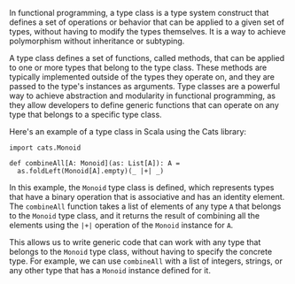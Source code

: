 In functional programming, a type class is a type system construct that defines a set of operations or behavior that can be applied to a given set of types, without having to modify the types themselves. It is a way to achieve polymorphism without inheritance or subtyping.

A type class defines a set of functions, called methods, that can be applied to one or more types that belong to the type class. These methods are typically implemented outside of the types they operate on, and they are passed to the type's instances as arguments. Type classes are a powerful way to achieve abstraction and modularity in functional programming, as they allow developers to define generic functions that can operate on any type that belongs to a specific type class.

Here's an example of a type class in Scala using the Cats library:

```
import cats.Monoid

def combineAll[A: Monoid](as: List[A]): A =
  as.foldLeft(Monoid[A].empty)(_ |+| _)
```

In this example, the `Monoid` type class is defined, which represents types that have a binary operation that is associative and has an identity element. The `combineAll` function takes a list of elements of any type `A` that belongs to the `Monoid` type class, and it returns the result of combining all the elements using the `|+|` operation of the `Monoid` instance for `A`.

This allows us to write generic code that can work with any type that belongs to the `Monoid` type class, without having to specify the concrete type. For example, we can use `combineAll` with a list of integers, strings, or any other type that has a `Monoid` instance defined for it.
